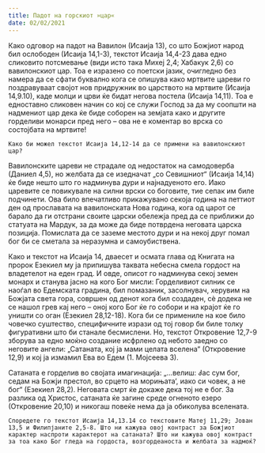 ```yaml
---
title: Падот на горскиот »цар« 
date: 02/02/2021
---
```


Како одговор на падот на Вавилон (Исаија 13), со што Божјиот народ бил ослободен (Исаија 14,1-3), текстот Исаија 14,4-23 дава едно сликовито потсмевање (види исто така Михеј 2,4; Хабакук 2,6) со вавилонскиот цар. Тоа е изразено со поетски јазик, очигледно без намера да се сфати буквално кога се опишува како мртвите цареви го поздравуваат својот нов придружник во царството на мртвите (Исаија 14,9.10), каде молци и црви ќе бидат негова постела (Исаија 14,11). Тоа е едноставно сликовен начин со кој се служи Господ за да му соопшти на надмениот цар дека ќе биде соборен на земјата како и другите горделиви монарси пред него – ова не е коментар во врска со состојбата на мртвите!

`Како би можел текстот Исаија 14,12-14 да се примени на вавилонскиот цар?`

Вавилонските цареви не страдале од недостаток на самодоверба (Даниел 4,5), но желбата да се изедначат „со Севишниот“ (Исаија 14,14) ќе биде нешто што го надминува дури и најнадуеното его. Иако царевите се повикувале на силни врски со боговите, тие сепак им биле подчинети. Ова било впечатливо прикажувано секоја година на петтиот ден од прославата на вавилонската Нова година, кога од царот се барало да ги отстрани своите царски обележја пред да се приближи до статуата на Мардук, за да може да биде потврдена неговата царска позиција. Помислата да се заземе местото дури и на некој друг помал бог би се сметала за неразумна и самоубиствена.

Како и текстот на Исаија 14, дваесет и осмата глава од Книгата на пророк Езекиел му ја припишува таквата небесна смела гордост на владетелот на еден град. И овде, описот го надминува секој земен монарх и станува јасно на кого Бог мисли: Горделивиот силник се наоѓал во Едемската градина, бил помазаник, засолнувач, херувим на Божјата света гора, совршен од денот кога бил создаден, сè додека не се нашол грев кај него – оној кого Бог ќе го собори и на крајот ќе го уништи со оган (Езекиел 28,12-18). Кога би се примениле на кое било човечко суштество, специфичните изрази од тој говор би биле толку фигуративни што би станале бесмислени. Но, текстот Откровение 12,7-9 зборува за едно моќно создание исфрлено од небото заедно со неговите ангели: „Сатаната, кој ја мами целата вселена“ (Откровение 12,9) и кој ја измамил Ева во Едем (1. Мојсеева 3).

Сатаната е горделив во својата имагинација: „...велиш: ̓Јас сум бог, седам на Божји престол, во срцето на морињата‘, иако си човек, а не бог“ (Езекиел 28,2). Неговата смрт ќе докаже дека тој не е бог. За разлика од Христос, сатаната ќе загине среде огненото езеро (Откровение 20,10) и никогаш повеќе нема да ја обиколува вселената.

`Споредете го текстот Исаија 14,13.14 со текстовите Матеј 11,29; Јован 13,5 и Филипјаните 2,5-8. Што ни кажува овој контраст за Божјиот карактер наспроти карактерот на сатаната? Што ни кажува овој контраст за тоа како Бог гледа на гордоста, возгордеаноста и желбата за надмоќ?`